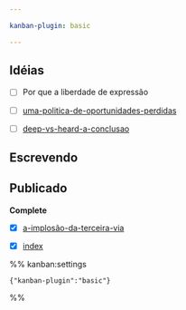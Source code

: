```yaml
---

kanban-plugin: basic

---
```


## Idéias

- [ ] Por que a liberdade de expressão
- [ ] [uma-politica-de-oportunidades-perdidas](uma-politica-de-oportunidades-perdidas.md)
- [ ] [deep-vs-heard-a-conclusao](deep-vs-heard-a-conclusao.md)


## Escrevendo



## Publicado

**Complete**
- [x] [a-implosão-da-terceira-via](a-implosão-da-terceira-via.md)
- [x] [index](review-batman-2022/index.md)




%% kanban:settings
```
{"kanban-plugin":"basic"}
```
%%